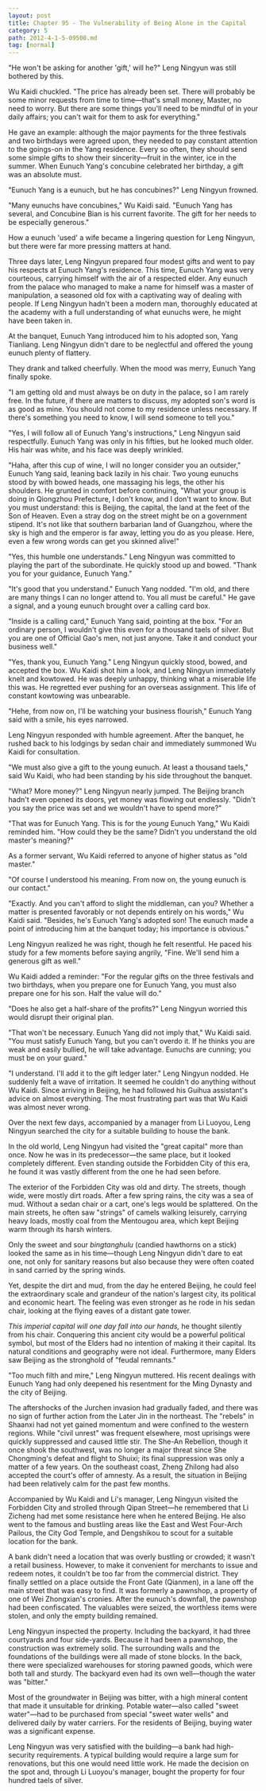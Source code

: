 ```yaml
---
layout: post
title: Chapter 95 - The Vulnerability of Being Alone in the Capital
category: 5
path: 2012-4-1-5-09500.md
tag: [normal]
---
```


"He won't be asking for another 'gift,' will he?" Leng Ningyun was still bothered by this.

Wu Kaidi chuckled. "The price has already been set. There will probably be some minor requests from time to time—that's small money, Master, no need to worry. But there are some things you'll need to be mindful of in your daily affairs; you can't wait for them to ask for everything."

He gave an example: although the major payments for the three festivals and two birthdays were agreed upon, they needed to pay constant attention to the goings-on in the Yang residence. Every so often, they should send some simple gifts to show their sincerity—fruit in the winter, ice in the summer. When Eunuch Yang's concubine celebrated her birthday, a gift was an absolute must.

"Eunuch Yang is a eunuch, but he has concubines?" Leng Ningyun frowned.

"Many eunuchs have concubines," Wu Kaidi said. "Eunuch Yang has several, and Concubine Bian is his current favorite. The gift for her needs to be especially generous."

How a eunuch 'used' a wife became a lingering question for Leng Ningyun, but there were far more pressing matters at hand.

Three days later, Leng Ningyun prepared four modest gifts and went to pay his respects at Eunuch Yang's residence. This time, Eunuch Yang was very courteous, carrying himself with the air of a respected elder. Any eunuch from the palace who managed to make a name for himself was a master of manipulation, a seasoned old fox with a captivating way of dealing with people. If Leng Ningyun hadn't been a modern man, thoroughly educated at the academy with a full understanding of what eunuchs were, he might have been taken in.

At the banquet, Eunuch Yang introduced him to his adopted son, Yang Tianliang. Leng Ningyun didn't dare to be neglectful and offered the young eunuch plenty of flattery.

They drank and talked cheerfully. When the mood was merry, Eunuch Yang finally spoke.

"I am getting old and must always be on duty in the palace, so I am rarely free. In the future, if there are matters to discuss, my adopted son's word is as good as mine. You should not come to my residence unless necessary. If there's something you need to know, I will send someone to tell you."

"Yes, I will follow all of Eunuch Yang's instructions," Leng Ningyun said respectfully. Eunuch Yang was only in his fifties, but he looked much older. His hair was white, and his face was deeply wrinkled.

"Haha, after this cup of wine, I will no longer consider you an outsider," Eunuch Yang said, leaning back lazily in his chair. Two young eunuchs stood by with bowed heads, one massaging his legs, the other his shoulders. He grunted in comfort before continuing, "What your group is doing in Qiongzhou Prefecture, I don't know, and I don't want to know. But you must understand: this is Beijing, the capital, the land at the feet of the Son of Heaven. Even a stray dog on the street might be on a government stipend. It's not like that southern barbarian land of Guangzhou, where the sky is high and the emperor is far away, letting you do as you please. Here, even a few wrong words can get you skinned alive!"

"Yes, this humble one understands." Leng Ningyun was committed to playing the part of the subordinate. He quickly stood up and bowed. "Thank you for your guidance, Eunuch Yang."

"It's good that you understand." Eunuch Yang nodded. "I'm old, and there are many things I can no longer attend to. You all must be careful." He gave a signal, and a young eunuch brought over a calling card box.

"Inside is a calling card," Eunuch Yang said, pointing at the box. "For an ordinary person, I wouldn't give this even for a thousand taels of silver. But you are one of Official Gao's men, not just anyone. Take it and conduct your business well."

"Yes, thank you, Eunuch Yang." Leng Ningyun quickly stood, bowed, and accepted the box. Wu Kaidi shot him a look, and Leng Ningyun immediately knelt and kowtowed. He was deeply unhappy, thinking what a miserable life this was. He regretted ever pushing for an overseas assignment. This life of constant kowtowing was unbearable.

"Hehe, from now on, I'll be watching your business flourish," Eunuch Yang said with a smile, his eyes narrowed.

Leng Ningyun responded with humble agreement. After the banquet, he rushed back to his lodgings by sedan chair and immediately summoned Wu Kaidi for consultation.

"We must also give a gift to the young eunuch. At least a thousand taels," said Wu Kaidi, who had been standing by his side throughout the banquet.

"What? More money?" Leng Ningyun nearly jumped. The Beijing branch hadn't even opened its doors, yet money was flowing out endlessly. "Didn't you say the price was set and we wouldn't have to spend more?"

"That was for Eunuch Yang. This is for the *young* Eunuch Yang," Wu Kaidi reminded him. "How could they be the same? Didn't you understand the old master's meaning?"

As a former servant, Wu Kaidi referred to anyone of higher status as "old master."

"Of course I understood his meaning. From now on, the young eunuch is our contact."

"Exactly. And you can't afford to slight the middleman, can you? Whether a matter is presented favorably or not depends entirely on his words," Wu Kaidi said. "Besides, he's Eunuch Yang's adopted son! The eunuch made a point of introducing him at the banquet today; his importance is obvious."

Leng Ningyun realized he was right, though he felt resentful. He paced his study for a few moments before saying angrily, "Fine. We'll send him a generous gift as well."

Wu Kaidi added a reminder: "For the regular gifts on the three festivals and two birthdays, when you prepare one for Eunuch Yang, you must also prepare one for his son. Half the value will do."

"Does he also get a half-share of the profits?" Leng Ningyun worried this would disrupt their original plan.

"That won't be necessary. Eunuch Yang did not imply that," Wu Kaidi said. "You must satisfy Eunuch Yang, but you can't overdo it. If he thinks you are weak and easily bullied, he will take advantage. Eunuchs are cunning; you must be on your guard."

"I understand. I'll add it to the gift ledger later." Leng Ningyun nodded. He suddenly felt a wave of irritation. It seemed he couldn't do anything without Wu Kaidi. Since arriving in Beijing, he had followed his Guihua assistant's advice on almost everything. The most frustrating part was that Wu Kaidi was almost never wrong.

Over the next few days, accompanied by a manager from Li Luoyou, Leng Ningyun searched the city for a suitable building to house the bank.

In the old world, Leng Ningyun had visited the "great capital" more than once. Now he was in its predecessor—the same place, but it looked completely different. Even standing outside the Forbidden City of this era, he found it was vastly different from the one he had seen before.

The exterior of the Forbidden City was old and dirty. The streets, though wide, were mostly dirt roads. After a few spring rains, the city was a sea of mud. Without a sedan chair or a cart, one's legs would be splattered. On the main streets, he often saw "strings" of camels walking leisurely, carrying heavy loads, mostly coal from the Mentougou area, which kept Beijing warm through its harsh winters.

Only the sweet and sour *bingtanghulu* (candied hawthorns on a stick) looked the same as in his time—though Leng Ningyun didn't dare to eat one, not only for sanitary reasons but also because they were often coated in sand carried by the spring winds.

Yet, despite the dirt and mud, from the day he entered Beijing, he could feel the extraordinary scale and grandeur of the nation's largest city, its political and economic heart. The feeling was even stronger as he rode in his sedan chair, looking at the flying eaves of a distant gate tower.

*This imperial capital will one day fall into our hands,* he thought silently from his chair. Conquering this ancient city would be a powerful political symbol, but most of the Elders had no intention of making it their capital. Its natural conditions and geography were not ideal. Furthermore, many Elders saw Beijing as the stronghold of "feudal remnants."

"Too much filth and mire," Leng Ningyun muttered. His recent dealings with Eunuch Yang had only deepened his resentment for the Ming Dynasty and the city of Beijing.

The aftershocks of the Jurchen invasion had gradually faded, and there was no sign of further action from the Later Jin in the northeast. The "rebels" in Shaanxi had not yet gained momentum and were confined to the western regions. While "civil unrest" was frequent elsewhere, most uprisings were quickly suppressed and caused little stir. The She-An Rebellion, though it once shook the southwest, was no longer a major threat since She Chongming's defeat and flight to Shuixi; its final suppression was only a matter of a few years. On the southeast coast, Zheng Zhilong had also accepted the court's offer of amnesty. As a result, the situation in Beijing had been relatively calm for the past few months.

Accompanied by Wu Kaidi and Li's manager, Leng Ningyun visited the Forbidden City and strolled through Qipan Street—he remembered that Li Zicheng had met some resistance here when he entered Beijing. He also went to the famous and bustling areas like the East and West Four-Arch Pailous, the City God Temple, and Dengshikou to scout for a suitable location for the bank.

A bank didn't need a location that was overly bustling or crowded; it wasn't a retail business. However, to make it convenient for merchants to issue and redeem notes, it couldn't be too far from the commercial district. They finally settled on a place outside the Front Gate (Qianmen), in a lane off the main street that was easy to find. It was formerly a pawnshop, a property of one of Wei Zhongxian's cronies. After the eunuch's downfall, the pawnshop had been confiscated. The valuables were seized, the worthless items were stolen, and only the empty building remained.

Leng Ningyun inspected the property. Including the backyard, it had three courtyards and four side-yards. Because it had been a pawnshop, the construction was extremely solid. The surrounding walls and the foundations of the buildings were all made of stone blocks. In the back, there were specialized warehouses for storing pawned goods, which were both tall and sturdy. The backyard even had its own well—though the water was "bitter."

Most of the groundwater in Beijing was bitter, with a high mineral content that made it unsuitable for drinking. Potable water—also called "sweet water"—had to be purchased from special "sweet water wells" and delivered daily by water carriers. For the residents of Beijing, buying water was a significant expense.

Leng Ningyun was very satisfied with the building—a bank had high-security requirements. A typical building would require a large sum for renovations, but this one would need little work. He made the decision on the spot and, through Li Luoyou's manager, bought the property for four hundred taels of silver.